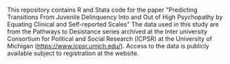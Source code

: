 This repository contains R and Stata code for the paper "Predicting Transitions From Juvenile Delinquency Into and Out of High Psychopathy by Equating Clinical and Self-reported Scales"
The data used in this study are from the Pathways to Desistance series archived at the Inter university Consortium for Political and Social Research (ICPSR) at the University of Michigan (https://www.icpsr.umich.edu/). 
Access to the data is publicly available subject to registration at the website.

